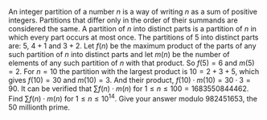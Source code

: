 An integer partition of a number $n$ is a way of writing $n$ as a sum of positive integers.
Partitions that differ only in the order of their summands are considered the same.
A partition of $n$ into distinct parts is a partition of $n$ in which every part occurs at most once.
The partitions of $5$ into distinct parts are:
$5$, $4+1$ and $3+2$.
Let $f(n)$ be the maximum product of the parts of any such partition of $n$ into distinct parts and let $m(n)$ be the number of elements of any such partition of $n$ with that product.
So $f(5)=6$ and $m(5)=2$.
For $n=10$ the partition with the largest product is $10=2+3+5$, which gives $f(10)=30$ and $m(10)=3$.
And their product, $f(10) \cdot m(10) = 30 \cdot 3 = 90$.
It can be verified that
$\sum f(n) \cdot m(n)$ for $1 \le n \le 100 = 1683550844462$.
Find $\sum f(n) \cdot m(n)$ for $1 \le n \le 10^{14}$.
Give your answer modulo $982451653$, the $50$ millionth prime.